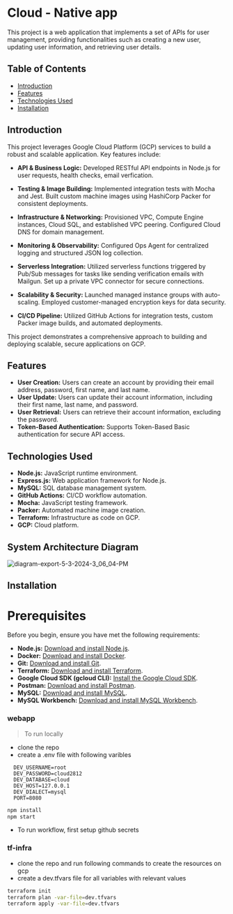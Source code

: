 # Cloud - Native app

This project is a web application that implements a set of APIs for user management, providing functionalities such as creating a new user, updating user information, and retrieving user details.

## Table of Contents

- [Introduction](#introduction)
- [Features](#features)
- [Technologies Used](#technologies-used)
- [Installation](#installation)

## Introduction

This project leverages Google Cloud Platform (GCP) services to build a robust and scalable application. Key features include:

- **API & Business Logic:** Developed RESTful API endpoints in Node.js for user requests, health checks, email verfication.
  
- **Testing & Image Building:** Implemented integration tests with Mocha and Jest. Built custom machine images using HashiCorp Packer for consistent deployments.
  
- **Infrastructure & Networking:** Provisioned VPC, Compute Engine instances, Cloud SQL, and established VPC peering. Configured Cloud DNS for domain management.
  
- **Monitoring & Observability:** Configured Ops Agent for centralized logging and structured JSON log collection.
  
- **Serverless Integration:** Utilized serverless functions triggered by Pub/Sub messages for tasks like sending verification emails with Mailgun. Set up a private VPC connector for secure connections.
  
- **Scalability & Security:** Launched managed instance groups with auto-scaling. Employed customer-managed encryption keys for data security.
  
- **CI/CD Pipeline:** Utilized GitHub Actions for integration tests, custom Packer image builds, and automated deployments.

This project demonstrates a comprehensive approach to building and deploying scalable, secure applications on GCP.


## Features

- **User Creation:** Users can create an account by providing their email address, password, first name, and last name.
- **User Update:** Users can update their account information, including their first name, last name, and password.
- **User Retrieval:** Users can retrieve their account information, excluding the password.
- **Token-Based Authentication:** Supports Token-Based Basic authentication for secure API access.

## Technologies Used

- **Node.js:** JavaScript runtime environment.
- **Express.js:** Web application framework for Node.js.
- **MySQL:** SQL database management system.
- **GitHub Actions:** CI/CD workflow automation.
- **Mocha:** JavaScript testing framework.
- **Packer:** Automated machine image creation.
- **Terraform:** Infrastructure as code on GCP.
- **GCP:** Cloud platform.

## System Architecture Diagram

![diagram-export-5-3-2024-3_06_04-PM](https://github.com/Manashree2612/webapp/assets/60699342/db646a0a-739f-4607-9cc7-3dc2103d3e86)


## Installation

# Prerequisites

Before you begin, ensure you have met the following requirements:

- **Node.js:** [Download and install Node.js](https://nodejs.org/).
- **Docker:** [Download and install Docker](https://www.docker.com/get-started).
- **Git:** [Download and install Git](https://git-scm.com/downloads).
- **Terraform:** [Download and install Terraform](https://www.terraform.io/downloads.html).
- **Google Cloud SDK (gcloud CLI):** [Install the Google Cloud SDK](https://cloud.google.com/sdk/docs/install).
- **Postman:** [Download and install Postman](https://www.postman.com/downloads/).
- **MySQL:** [Download and install MySQL](https://www.mysql.com/downloads/).
- **MySQL Workbench:** [Download and install MySQL Workbench](https://dev.mysql.com/downloads/workbench/).


### webapp
> To run locally
  - clone the repo 
  - create a .env file with following varibles
  ```
    DEV_USERNAME=root
    DEV_PASSWORD=cloud2812
    DEV_DATABASE=cloud
    DEV_HOST=127.0.0.1
    DEV_DIALECT=mysql
    PORT=8080
  ```
```bash
npm install
npm start
```
- To run workflow, first setup github secrets


### tf-infra
- clone the repo and run following commands to create the resources on gcp
- create a dev.tfvars file for all variables with relevant values
```bash
terraform init
terraform plan -var-file=dev.tfvars
terraform apply -var-file=dev.tfvars
